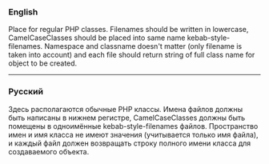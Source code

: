 ### English
Place for regular PHP classes. Filenames should be written in lowercase, CamelCaseClasses should be placed into same name kebab-style-filenames. Namespace and classname doesn't matter (only filename is taken into account) and each file should return string of full class name for object to be created.

---
### Русский
Здесь располагаются обычные PHP классы. Имена файлов должны быть написаны в нижнем регистре, CamelCaseClasses должны быть помещены в одноимённые kebab-style-filenames файлов. Пространство имен и имя класса не имеют значения (учитывается только имя файла), и каждый файл должен возвращать строку полного имени класса для создаваемого объекта.